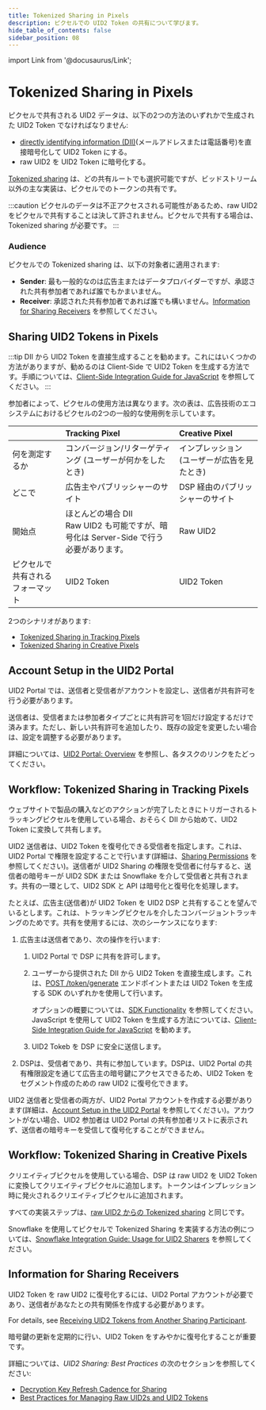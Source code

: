 ```yaml
---
title: Tokenized Sharing in Pixels
description: ピクセルでの UID2 Token の共有について学びます。
hide_table_of_contents: false
sidebar_position: 08
---
```


import Link from '@docusaurus/Link';

# Tokenized Sharing in Pixels

ピクセルで共有される UID2 データは、以下の2つの方法のいずれかで生成された UID2 Token でなければなりません:

- [directly identifying information (DII)](../ref-info/glossary-uid.md#gl-dii)(メールアドレスまたは電話番号)を直接暗号化して UID2 Token にする。
- raw UID2 を UID2 Token に暗号化する。

[Tokenized sharing](../ref-info/glossary-uid.md#gl-tokenized-sharing) は、どの共有ルートでも選択可能ですが、ビッドストリーム以外の主な実装は、ピクセルでのトークンの共有です。

:::caution
ピクセルのデータは不正アクセスされる可能性があるため、raw UID2 をピクセルで共有することは決して許されません。ピクセルで共有する場合は、Tokenized sharing が必要です。
:::

### Audience

ピクセルでの Tokenized sharing は、以下の対象者に適用されます:

- **Sender**: 最も一般的なのは広告主またはデータプロバイダーですが、承認された共有参加者であれば誰でもかまいません。
- **Receiver**: 承認された共有参加者であれば誰でも構いません。[Information for Sharing Receivers](#information-for-sharing-receivers) を参照してください。

## Sharing UID2 Tokens in Pixels

:::tip
DII から UID2 Token を直接生成することを勧めます。これにはいくつかの方法がありますが、勧めるのは Client-Side で UID2 Token を生成する方法です。手順については、[Client-Side Integration Guide for JavaScript](../guides/publisher-client-side.md) を参照してください。
:::

参加者によって、ピクセルの使用方法は異なります。次の表は、広告技術のエコシステムにおけるピクセルの2つの一般的な使用例を示しています。

| |  Tracking Pixel | Creative Pixel |
| :--- | :--- | :--- |
| 何を測定するか | コンバージョン/リターゲティング (ユーザーが何かをしたとき) | インプレッション (ユーザーが広告を見たとき) |
| どこで | 広告主やパブリッシャーのサイト | DSP 経由のパブリッシャーのサイト |
| 開始点 | ほとんどの場合 DII<br/>Raw UID2 も可能ですが、暗号化は Server-Side で行う必要があります。 | Raw UID2 |
| ピクセルで共有されるフォーマット | UID2 Token | UID2 Token |

2つのシナリオがあります:

- [Tokenized Sharing in Tracking Pixels](#workflow-tokenized-sharing-in-tracking-pixels)
- [Tokenized Sharing in Creative Pixels](#workflow-tokenized-sharing-in-creative-pixels)

## Account Setup in the UID2 Portal

UID2 Portal では、送信者と受信者がアカウントを設定し、送信者が共有許可を行う必要があります。

送信者は、受信者または参加者タイプごとに共有許可を1回だけ設定するだけで済みます。ただし、新しい共有許可を追加したり、既存の設定を変更したい場合は、設定を調整する必要があります。

詳細については、[UID2 Portal: Overview](../portal/portal-overview.md) を参照し、各タスクのリンクをたどってください。

## Workflow: Tokenized Sharing in Tracking Pixels

ウェブサイトで製品の購入などのアクションが完了したときにトリガーされるトラッキングピクセルを使用している場合、おそらく DII から始めて、UID2 Token に変換して共有します。

UID2 送信者は、UID2 Token を復号化できる受信者を指定します。これは、UID2 Portal で権限を設定することで行います(詳細は、[Sharing Permissions](../portal/sharing-permissions.md) を参照してください)。送信者が UID2 Sharing の権限を受信者に付与すると、送信者の暗号キーが UID2 SDK または Snowflake を介して受信者と共有されます。共有の一環として、UID2 SDK と API は暗号化と復号化を処理します。

たとえば、広告主(送信者)が UID2 Token を UID2 DSP と共有することを望んでいるとします。これは、トラッキングピクセルを介したコンバージョントラッキングのためです。共有を使用するには、次のシーケンスになります:

1. 広告主は送信者であり、次の操作を行います:

   1. UID2 Portal で DSP に共有を許可します。

   2. ユーザーから提供された <Link href="../ref-info/glossary-uid#gl-dii">DII</Link> から UID2 Token を直接生成します。これは、[POST&nbsp;/token/generate](../endpoints/post-token-generate.md) エンドポイントまたは UID2 Token を生成する SDK のいずれかを使用して行います。
   
      オプションの概要については、[SDK Functionality](../sdks/summary-sdks.md#sdk-functionality) を参照してください。JavaScript を使用して UID2 Token を生成する方法については、[Client-Side Integration Guide for JavaScript](../guides/publisher-client-side.md) を勧めます。
   
   3. UID2 Tokeb を DSP に安全に送信します。

2. DSPは、受信者であり、共有に参加しています。DSPは、UID2 Portal の共有権限設定を通じて広告主の暗号鍵にアクセスできるため、UID2 Token をセグメント作成のための raw UID2 に復号化できます。

UID2 送信者と受信者の両方が、UID2 Portal アカウントを作成する必要があります(詳細は、[Account Setup in the UID2 Portal](#account-setup-in-the-uid2-portal) を参照してください)。アカウントがない場合、UID2 参加者は UID2 Portal の共有参加者リストに表示されず、送信者の暗号キーを受信して復号化することができません。

## Workflow: Tokenized Sharing in Creative Pixels

クリエイティブピクセルを使用している場合、DSP は raw UID2 を UID2 Token に変換してクリエイティブピクセルに追加します。トークンはインプレッション時に発火されるクリエイティブピクセルに追加されます。

すべての実装ステップは、[raw UID2 からの Tokenized sharing](sharing-tokenized-from-raw.md) と同じです。

Snowflake を使用してピクセルで Tokenized Sharing を実装する方法の例については、[Snowflake Integration Guide: Usage for UID2 Sharers](../guides/snowflake_integration.md#usage-for-uid2-sharers) を参照してください。

## Information for Sharing Receivers

UID2 Token を raw UID2 に復号化するには、UID2 Portal アカウントが必要であり、送信者があなたとの共有関係を作成する必要があります。

For details, see [Receiving UID2 Tokens from Another Sharing Participant](sharing-tokenized-overview.md#receiving-uid2-tokens-from-another-sharing-participant).

暗号鍵の更新を定期的に行い、UID2 Token をすみやかに復号化することが重要です。

詳細については、*UID2 Sharing: Best Practices* の次のセクションを参照してください:

- [Decryption Key Refresh Cadence for Sharing](sharing-best-practices.md#decryption-key-refresh-cadence-for-sharing)
- [Best Practices for Managing Raw UID2s and UID2 Tokens](sharing-best-practices.md#best-practices-for-managing-raw-uid2s-and-uid2-tokens)
